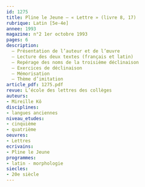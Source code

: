 ```yaml
---
id: 1275
title: Pline le Jeune – « Lettre » (livre 8, 17) 
rubrique: Latin [5e-4e]
annee: 1993
magazine: n°2 1er octobre 1993
pages: 6
description: 
  – Présentation de l’auteur et de l’œuvre
  – Lecture des deux textes (français et latin)
  – Repérage des noms de la troisième déclinaison
  – Exercices de déclinaison
  – Mémorisation
  – Thème d’imitation
article_pdf: 1275.pdf
revue: L’école des lettres des collèges
auteurs:
- Mireille Kô
disciplines:
- langues anciennes
niveau_etudes:
- cinquième
- quatrième
oeuvres:
- Lettres
ecrivains:
- Pline le Jeune
programmes:
- latin - morphologie
siecles:
- 20e siècle
---
```

